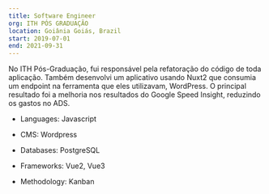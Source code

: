 ```yaml
---
title: Software Engineer
org: ITH PÓS GRADUAÇÃO
location: Goiânia Goiás, Brazil
start: 2019-07-01
end: 2021-09-31
---
```


No ITH Pós-Graduação, fui responsável pela refatoração do código de toda aplicação. Também desenvolvi um aplicativo usando Nuxt2 que
consumia um endpoint na ferramenta que eles utilizavam, WordPress. O principal resultado foi a melhoria
nos resultados do Google Speed Insight, reduzindo os gastos no ADS.

- Languages: Javascript

- CMS: Wordpress

- Databases: PostgreSQL

- Frameworks: Vue2, Vue3

- Methodology: Kanban
